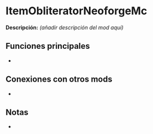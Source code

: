 # ItemObliteratorNeoforgeMc

**Descripción:** *(añadir descripción del mod aquí)*

## Funciones principales
- 

## Conexiones con otros mods
- 

## Notas
- 
